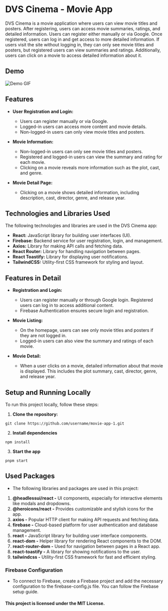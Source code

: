 # DVS Cinema - Movie App

DVS Cinema is a movie application where users can view movie titles and posters. After registering, users can access movie summaries, ratings, and detailed information. Users can register either manually or via Google. Once registered, users can log in and get access to more detailed information. If users visit the site without logging in, they can only see movie titles and posters, but registered users can view summaries and ratings. Additionally, users can click on a movie to access detailed information about it.

## Demo

![Demo GIF](./public/Demo.gif)

## Features

- **User Registration and Login:**

  - Users can register manually or via Google.
  - Logged-in users can access more content and movie details.
  - Non-logged-in users can only view movie titles and posters.

- **Movie Information:**

  - Non-logged-in users can only see movie titles and posters.
  - Registered and logged-in users can view the summary and rating for each movie.
  - Clicking on a movie reveals more information such as the plot, cast, and genre.

- **Movie Detail Page:**
  - Clicking on a movie shows detailed information, including description, cast, director, genre, and release year.

## Technologies and Libraries Used

The following technologies and libraries are used in the DVS Cinema app:

- **React:** JavaScript library for building user interfaces (UI).
- **Firebase:** Backend service for user registration, login, and management.
- **Axios:** Library for making API calls and fetching data.
- **React Router:** Library for handling navigation between pages.
- **React Toastify:** Library for displaying user notifications.
- **TailwindCSS:** Utility-first CSS framework for styling and layout.

## Features in Detail

- **Registration and Login:**

  - Users can register manually or through Google login. Registered users can log in to access additional content.
  - Firebase Authentication ensures secure login and registration.

- **Movie Listing:**

  - On the homepage, users can see only movie titles and posters if they are not logged in.
  - Logged-in users can also view the summary and ratings of each movie.

- **Movie Detail:**
  - When a user clicks on a movie, detailed information about that movie is displayed. This includes the plot summary, cast, director, genre, and release year.

## Setup and Running Locally

To run this project locally, follow these steps:

1. **Clone the repository:**

```
git clone https://github.com/username/movie-app-1.git
```

2. **Install dependencies**

```
npm install
```

3. **Start the app**

```
pnpm start
```

## Used Packages

- The following libraries and packages are used in this project:

1. **@headlessui/react -** UI components, especially for interactive elements like modals and dropdowns.
2. **@heroicons/react -** Provides customizable and stylish icons for the app.
3. **axios -** Popular HTTP client for making API requests and fetching data.
4. **firebase -** Cloud-based platform for user authentication and database management.
5. **react -** JavaScript library for building user interface components.
6. **react-dom -** Helper library for rendering React components to the DOM.
7. **react-router-dom -** Used for navigation between pages in a React app.
8. **react-toastify -** A library for showing notifications to the user.
9. **tailwindcss -** Utility-first CSS framework for fast and efficient styling.

### Firebase Configuration

- To connect to Firebase, create a Firebase project and add the necessary configuration to the firebase-config.js file. You can follow the Firebase setup guide.

#### This project is licensed under the MIT License.
